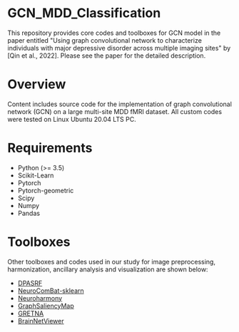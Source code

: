 # GCN_MDD_Classification

This repository provides core codes and toolboxes for GCN model in the paper entitled "Using graph convolutional network to characterize individuals with major depressive disorder across multiple imaging sites" by [Qin et al., 2022]. Please see the paper for the detailed description.

# Overview
Content includes source code for the implementation of graph convolutional network (GCN) on a large multi-site MDD fMRI dataset. All custom codes were tested on Linux Ubuntu 20.04 LTS PC.

# Requirements
- Python (>= 3.5)
- Scikit-Learn
- Pytorch
- Pytorch-geometric
- Scipy
- Numpy
- Pandas

# Toolboxes

Other toolboxes and codes used in our study for image preprocessing, harmonization, ancillary analysis and visualization are shown below:

- [DPASRF](http://www.rfmri.org/DPARSF)
- [NeuroComBat-sklearn](https://github.com/Warvito/neurocombat_sklearn)
- [Neuroharmony](https://github.com/garciadias/Neuroharmony)
- [GraphSaliencyMap](https://github.com/sarslancs/graph_saliency_maps)
- [GRETNA](https://www.nitrc.org/projects/gretna/)
- [BrainNetViewer](https://www.nitrc.org/projects/bnv/)
